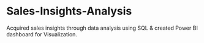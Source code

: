 # Sales-Insights-Analysis
Acquired sales insights through data analysis using SQL & created Power BI dashboard for Visualization.
